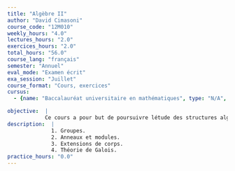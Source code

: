 ```yaml
---
title: "Algèbre II"
author: "David Cimasoni"
course_code: "12M010"
weekly_hours: "4.0"
lectures_hours: "2.0"
exercices_hours: "2.0"
total_hours: "56.0"
course_lang: "français"
semester: "Annuel"
eval_mode: "Examen écrit"
exa_session: "Juillet"
course_format: "Cours, exercices"
cursus:
  - {name: "Baccalauréat universitaire en mathématiques", type: "N/A", credits: "12.0"}

objective:  |
            Ce cours a pour but de poursuivre létude des structures algébriques fondamentales débutée en Algèbre I.
description:  |
              1. Groupes.
              2. Anneaux et modules.
              3. Extensions de corps.
              4. Théorie de Galois.
practice_hours: "0.0"
---
```

